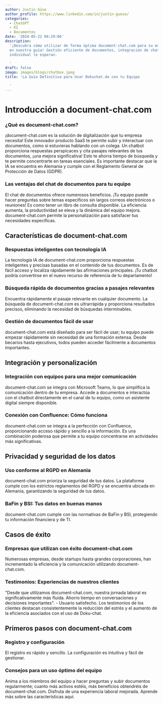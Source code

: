 ```yaml
---
author: Justin Güse
author_profile: https://www.linkedin.com/in/justin-guese/
categories:
  - ChatGPT
  - KI
  - Documentos
date: '2024-05-22 04:29:06'
description:
  '¡Descubra cómo utilizar de forma óptima document-chat.com para su equipo
  en nuestra guía! Gestión eficiente de documentos, integración de chatbots y personalización
  individual le esperan.

  '
draft: false
image: images/blogs/chatbox.jpeg
title: 'La Guía Definitiva para Usar Dokuchat.de con tu Equipo

  '
---
```


# Introducción a document-chat.com

### ¿Qué es document-chat.com?

¡document-chat.com es la solución de digitalización que tu empresa necesita! Este innovador producto SaaS te permite subir y interactuar con documentos, como si estuvieras hablando con un colega. Un chatbot proporciona respuestas perspicaces y cita pasajes relevantes de tus documentos, ¡una mejora significativa! Esto te ahorra tiempo de búsqueda y te permite concentrarte en tareas esenciales. Es importante destacar que la IA se encuentra en Alemania y cumple con el Reglamento General de Protección de Datos (GDPR).

### Las ventajas del chat de documentos para tu equipo

El chat de documentos ofrece numerosos beneficios. ¡Tu equipo puede hacer preguntas sobre temas específicos sin largos correos electrónicos o reuniones! Es como tener un libro de consulta disponible. La eficiencia aumenta, la productividad se eleva y la dinámica del equipo mejora. document-chat.com permite la personalización para satisfacer tus necesidades específicas.

## Características de document-chat.com

### Respuestas inteligentes con tecnología IA

La tecnología IA de document-chat.com proporciona respuestas inteligentes y precisas basadas en el contenido de tus documentos. Es de fácil acceso y localiza rápidamente las afirmaciones principales. ¡Tu chatbot podría convertirse en el nuevo recurso de referencia de tu departamento!

### Búsqueda rápida de documentos gracias a pasajes relevantes

Encuentra rápidamente el pasaje relevante en cualquier documento. La búsqueda de document-chat.com es ultrarrápida y proporciona resultados precisos, eliminando la necesidad de búsquedas interminables.

### Gestión de documentos fácil de usar

document-chat.com está diseñado para ser fácil de usar; tu equipo puede empezar rápidamente sin necesidad de una formación extensa. Desde becarios hasta ejecutivos, todos pueden acceder fácilmente a documentos importantes.

## Integración y personalización

### Integración con equipos para una mejor comunicación

document-chat.com se integra con Microsoft Teams, lo que simplifica la comunicación dentro de tu empresa. Accede a documentos e interactúa con el chatbot directamente en el canal de tu equipo, como un asistente digital siempre disponible.

### Conexión con Confluence: Cómo funciona

document-chat.com se integra a la perfección con Confluence, proporcionando acceso rápido y sencillo a la información. Es una combinación poderosa que permite a tu equipo concentrarse en actividades más significativas.

## Privacidad y seguridad de los datos

### Uso conforme al RGPD en Alemania

document-chat.com prioriza la seguridad de tus datos. La plataforma cumple con los estrictos reglamentos del RGPD y se encuentra ubicada en Alemania, garantizando la seguridad de tus datos.

### BaFin y BSI: Tus datos en buenas manos

document-chat.com cumple con las normativas de BaFin y BSI, protegiendo tu información financiera y de TI.

## Casos de éxito

### Empresas que utilizan con éxito document-chat.com

Numerosas empresas, desde startups hasta grandes corporaciones, han incrementado la eficiencia y la comunicación utilizando document-chat.com.

### Testimonios: Experiencias de nuestros clientes

"Desde que utilizamos document-chat.com, nuestra jornada laboral es significativamente más fluida. Ahorro tiempo en conversaciones y decisiones importantes". - Usuario satisfecho. Los testimonios de los clientes destacan consistentemente la reducción del estrés y el aumento de la eficiencia asociados con el uso de Doku-chat.

## Primeros pasos con document-chat.com

### Registro y configuración

El registro es rápido y sencillo. La configuración es intuitiva y fácil de gestionar.

### Consejos para un uso óptimo del equipo

Anima a los miembros del equipo a hacer preguntas y subir documentos regularmente; cuanto más activos estéis, más beneficios obtendréis de document-chat.com. Disfruta de una experiencia laboral mejorada. Aprende más sobre las características aquí.
